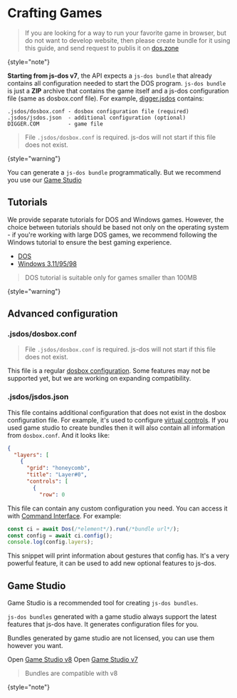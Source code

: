 # Crafting Games

> If you are looking for a way to run your favorite game in browser, but do not want to develop website,
> then please create bundle for it using this guide, and send request to publis it on [dos.zone](doszone.md)
> 
{style="note"}

**Starting from js-dos v7**, the API expects a `js-dos bundle` that already contains all configuration needed to start the DOS program.
`js-dos bundle` is just a **ZIP** archive that contains the game itself and a js-dos configuration file (same as dosbox.conf file). 
For example, [digger.jsdos](https://cdn.dos.zone/original/2X/9/9ed7eb9c2c441f56656692ed4dc7ab28f58503ce.jsdos) contains: 
```
.jsdos/dosbox.conf - dosbox configuration file (required)
.jsdos/jsdos.json  - additional configuration (optional)
DIGGER.COM         - game file
```

> File `.jsdos/dosbox.conf` is required. js-dos will not start if this file does not exist.
> 
{style="warning"}

You can generate a `js-dos bundle` programmatically. But we recommend you use our [Game Studio](https://v8.js-dos.com/studio)

## Tutorials

We provide separate tutorials for DOS and Windows games. However, the choice between tutorials should be based not only on the operating system - if you're working with large DOS games, we recommend following the Windows tutorial to ensure the best gaming experience.

* [DOS](DOS-Games.md)
* [Windows 3.11/95/98](Windows-Games.md)

> DOS tutorial is suitable only for games smaller than 100MB
> 
{style="warning"}

## Advanced configuration

### .jsdos/dosbox.conf

> File `.jsdos/dosbox.conf` is required. js-dos will not start if this file does not exist.

This file is a regular [dosbox configuration](https://www.dosbox.com/wiki/Dosbox.conf). Some
features may not be supported yet, but we are working on expanding compatibility.

### .jsdos/jsdos.json

This file contains additional configuration that does not exist in the dosbox configuration file.
For example, it's used to configure [virtual controls](mobile-support-v7.md). If you used game studio
to create bundles then it will also contain all information from `dosbox.conf`. And it looks like:

```json
{
  "layers": [
    {
      "grid": "honeycomb",
      "title": "Layer#0",
      "controls": [
        {
          "row": 0
```

This file can contain any custom configuration you need. You can access it with [Command Interface](command-interface.md).
For example:
```Javascript
const ci = await Dos(/*element*/).run(/*bundle url*/);
const config = await ci.config();
console.log(config.layers);
```

This snippet will print information about gestures that config has. It's a very powerful feature, it can be used
to add new optional features to js-dos. 

## Game Studio

Game Studio is a recommended tool for creating `js-dos bundles`.

`js-dos bundles` generated with a game studio always support the latest features that js-dos have. It generates configuration files for you.

Bundles generated by game studio are not licensed, you can use them however you want.

<tabs>
<tab title="v8">
Open <a href="https://v8.js-dos.com/studio">Game Studio v8</a>
</tab>
<tab title="v7">
Open <a href="https://dos.zone/studio">Game Studio v7</a>

> Bundles are compatible with v8
>
>
{style="note"}
</tab>
</tabs>
